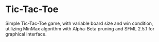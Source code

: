 # Tic-Tac-Toe
Simple Tic-Tac-Toe game, with variable board size and win condition, utilizing MinMax algorithm with Alpha-Beta pruning and SFML 2.5.1 for graphical interface.

